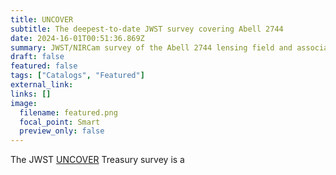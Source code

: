 ```yaml
---
title: UNCOVER
subtitle: The deepest-to-date JWST survey covering Abell 2744
date: 2024-16-01T00:51:36.869Z
summary: JWST/NIRCam survey of the Abell 2744 lensing field and associated photometry catalogs
draft: false
featured: false
tags: ["Catalogs", "Featured"]
external_link:
links: []
image:
  filename: featured.png
  focal_point: Smart
  preview_only: false
---
```

The JWST [UNCOVER](https://jwst-uncover.github.io) Treasury survey is a
